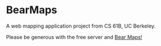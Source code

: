# BearMaps
A web mapping application project from CS 61B, UC Berkeley.

Please be generous with the free server and [Bear Maps!](http://bearmaps-rui-gao.herokuapp.com/map.html)
